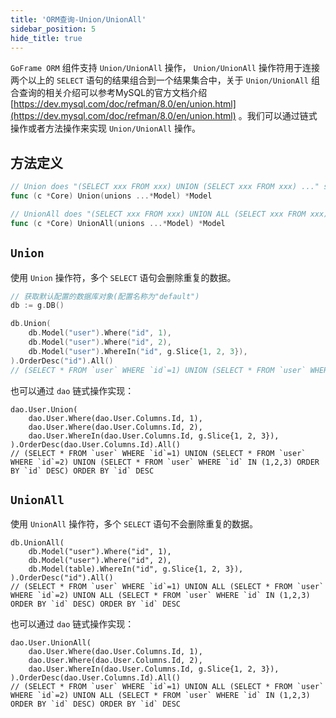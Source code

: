 ```yaml
---
title: 'ORM查询-Union/UnionAll'
sidebar_position: 5
hide_title: true
---
```


`GoFrame ORM` 组件支持 `Union/UnionAll` 操作， `Union/UnionAll` 操作符用于连接两个以上的 `SELECT` 语句的结果组合到一个结果集合中，关于 `Union/UnionAll` 组合查询的相关介绍可以参考MySQL的官方文档介绍 [https://dev.mysql.com/doc/refman/8.0/en/union.html](https://dev.mysql.com/doc/refman/8.0/en/union.html) 。我们可以通过链式操作或者方法操作来实现 `Union/UnionAll` 操作。

## 方法定义

```go
// Union does "(SELECT xxx FROM xxx) UNION (SELECT xxx FROM xxx) ..." statement.
func (c *Core) Union(unions ...*Model) *Model

// UnionAll does "(SELECT xxx FROM xxx) UNION ALL (SELECT xxx FROM xxx) ..." statement.
func (c *Core) UnionAll(unions ...*Model) *Model
```

## `Union`

使用 `Union` 操作符，多个 `SELECT` 语句会删除重复的数据。

```go
// 获取默认配置的数据库对象(配置名称为"default")
db := g.DB()

db.Union(
    db.Model("user").Where("id", 1),
    db.Model("user").Where("id", 2),
    db.Model("user").WhereIn("id", g.Slice{1, 2, 3}),
).OrderDesc("id").All()
// (SELECT * FROM `user` WHERE `id`=1) UNION (SELECT * FROM `user` WHERE `id`=2) UNION (SELECT * FROM `user` WHERE `id` IN (1,2,3) ORDER BY `id` DESC) ORDER BY `id` DESC
```

也可以通过 `dao` 链式操作实现：

```
dao.User.Union(
    dao.User.Where(dao.User.Columns.Id, 1),
    dao.User.Where(dao.User.Columns.Id, 2),
    dao.User.WhereIn(dao.User.Columns.Id, g.Slice{1, 2, 3}),
).OrderDesc(dao.User.Columns.Id).All()
// (SELECT * FROM `user` WHERE `id`=1) UNION (SELECT * FROM `user` WHERE `id`=2) UNION (SELECT * FROM `user` WHERE `id` IN (1,2,3) ORDER BY `id` DESC) ORDER BY `id` DESC
```

## `UnionAll`

使用 `UnionAll` 操作符，多个 `SELECT` 语句不会删除重复的数据。

```
db.UnionAll(
    db.Model("user").Where("id", 1),
    db.Model("user").Where("id", 2),
    db.Model(table).WhereIn("id", g.Slice{1, 2, 3}),
).OrderDesc("id").All()
// (SELECT * FROM `user` WHERE `id`=1) UNION ALL (SELECT * FROM `user` WHERE `id`=2) UNION ALL (SELECT * FROM `user` WHERE `id` IN (1,2,3) ORDER BY `id` DESC) ORDER BY `id` DESC
```

也可以通过 `dao` 链式操作实现：

```
dao.User.UnionAll(
    dao.User.Where(dao.User.Columns.Id, 1),
    dao.User.Where(dao.User.Columns.Id, 2),
    dao.User.WhereIn(dao.User.Columns.Id, g.Slice{1, 2, 3}),
).OrderDesc(dao.User.Columns.Id).All()
// (SELECT * FROM `user` WHERE `id`=1) UNION ALL (SELECT * FROM `user` WHERE `id`=2) UNION ALL (SELECT * FROM `user` WHERE `id` IN (1,2,3) ORDER BY `id` DESC) ORDER BY `id` DESC
```